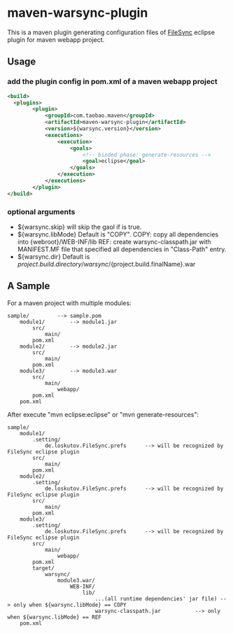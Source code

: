 maven-warsync-plugin
====================

This is a maven plugin generating configuration files of [FileSync](http://andrei.gmxhome.de/filesync/) eclipse plugin for maven webapp project.


Usage
--------------------

### add the plugin config in pom.xml of a maven webapp project

```XML
<build>
  <plugins>			
		<plugin>
			<groupId>com.taobao.maven</groupId>
			<artifactId>maven-warsync-plugin</artifactId>
			<version>${warsync.version}</version>
			<executions>
				<execution>
					<goals>
						<!-- binded phase: generate-resources -->
						<goal>eclipse</goal>
					</goals>
				</execution>
			</executions>
		</plugin>
</build>
```

### optional arguments

* ${warsync.skip}
will skip the gaol if is true.
* ${warsync.libMode}
 Default is "COPY".
 COPY: copy all dependencies into {webroot}/WEB-INF/lib
 REF: create warsync-classpath.jar with MANIFEST.MF file that specified all dependencies in "Class-Path" entry.
* ${warsync.dir}
Default is ${project.build.directory}/warsync/${project.build.finalName}.war


A Sample
--------------------

For a maven project with multiple modules:
```
sample/			--> sample.pom
    module1/		--> module1.jar
        src/
            main/
        pom.xml
    module2/		--> module2.jar
        src/
            main/
        pom.xml
    module3/		--> module3.war
        src/
            main/
                webapp/
        pom.xml
    pom.xml
```
After execute "mvn eclipse:eclipse" or "mvn generate-resources": 
```
sample/
    module1/
        .setting/
            de.loskutov.FileSync.prefs		--> will be recognized by FileSync eclipse plugin
        src/
            main/
        pom.xml
    module2/
        .setting/
            de.loskutov.FileSync.prefs		--> will be recognized by FileSync eclipse plugin
        src/
            main/
        pom.xml
    module3/
        .setting/
            de.loskutov.FileSync.prefs		--> will be recognized by FileSync eclipse plugin
        src/
            main/
                webapp/
        pom.xml
        target/
            warsync/
                module3.war/
                    WEB-INF/
                        lib/
                            ...(all runtime dependencies' jar file)	--> only when ${warsync.libMode} == COPY
                            warsync-classpath.jar			--> only when ${warsync.libMode} == REF
    pom.xml
```
